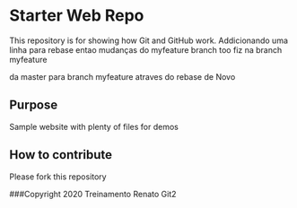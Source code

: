 # Starter Web Repo

This repository is for showing how Git and GitHub work. Addicionando uma linha para rebase
entao mudanças do myfeature branch too
fiz na branch myfeature

da master para branch myfeature atraves do rebase de Novo
## Purpose

Sample website with plenty of files for demos

## How to contribute
Please fork this repository

###Copyright
2020 Treinamento Renato Git2
